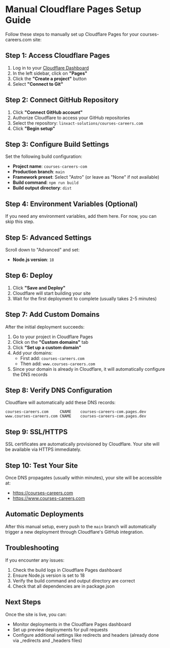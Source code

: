 # Manual Cloudflare Pages Setup Guide

Follow these steps to manually set up Cloudflare Pages for your courses-careers.com site:

## Step 1: Access Cloudflare Pages

1. Log in to your [Cloudflare Dashboard](https://dash.cloudflare.com)
2. In the left sidebar, click on **"Pages"**
3. Click the **"Create a project"** button
4. Select **"Connect to Git"**

## Step 2: Connect GitHub Repository

1. Click **"Connect GitHub account"**
2. Authorize Cloudflare to access your GitHub repositories
3. Select the repository: `linxact-solutions/courses-careers.com`
4. Click **"Begin setup"**

## Step 3: Configure Build Settings

Set the following build configuration:

- **Project name**: `courses-careers-com`
- **Production branch**: `main`
- **Framework preset**: Select "Astro" (or leave as "None" if not available)
- **Build command**: `npm run build`
- **Build output directory**: `dist`

## Step 4: Environment Variables (Optional)

If you need any environment variables, add them here. For now, you can skip this step.

## Step 5: Advanced Settings

Scroll down to "Advanced" and set:
- **Node.js version**: `18`

## Step 6: Deploy

1. Click **"Save and Deploy"**
2. Cloudflare will start building your site
3. Wait for the first deployment to complete (usually takes 2-5 minutes)

## Step 7: Add Custom Domains

After the initial deployment succeeds:

1. Go to your project in Cloudflare Pages
2. Click on the **"Custom domains"** tab
3. Click **"Set up a custom domain"**
4. Add your domains:
   - First add: `courses-careers.com`
   - Then add: `www.courses-careers.com`
5. Since your domain is already in Cloudflare, it will automatically configure the DNS records

## Step 8: Verify DNS Configuration

Cloudflare will automatically add these DNS records:

```
courses-careers.com     CNAME    courses-careers-com.pages.dev
www.courses-careers.com CNAME    courses-careers-com.pages.dev
```

## Step 9: SSL/HTTPS

SSL certificates are automatically provisioned by Cloudflare. Your site will be available via HTTPS immediately.

## Step 10: Test Your Site

Once DNS propagates (usually within minutes), your site will be accessible at:
- https://courses-careers.com
- https://www.courses-careers.com

## Automatic Deployments

After this manual setup, every push to the `main` branch will automatically trigger a new deployment through Cloudflare's GitHub integration.

## Troubleshooting

If you encounter any issues:

1. Check the build logs in Cloudflare Pages dashboard
2. Ensure Node.js version is set to 18
3. Verify the build command and output directory are correct
4. Check that all dependencies are in package.json

## Next Steps

Once the site is live, you can:
- Monitor deployments in the Cloudflare Pages dashboard
- Set up preview deployments for pull requests
- Configure additional settings like redirects and headers (already done via _redirects and _headers files)